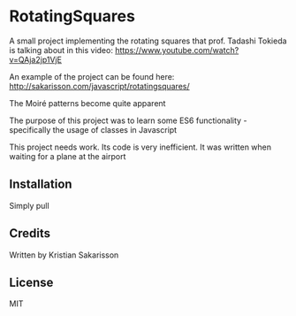 # RotatingSquares

A small project implementing the rotating squares that prof. Tadashi Tokieda is talking about in this video: https://www.youtube.com/watch?v=QAja2jp1VjE

An example of the project can be found here: http://sakarisson.com/javascript/rotatingsquares/

The Moiré patterns become quite apparent

The purpose of this project was to learn some ES6 functionality - specifically the usage of classes in Javascript

This project needs work. Its code is very inefficient. It was written when waiting for a plane at the airport

## Installation

Simply pull

## Credits

Written by Kristian Sakarisson

## License

MIT